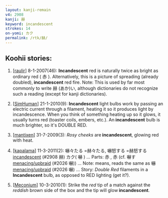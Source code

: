 ```yaml
---
layout: kanji-remain
v4: 2908
kanji: 赫
keyword: incandescent
strokes: 14
on-yomi: カク
permalink: /rtk/赫/
---
```


## Koohii stories: 

1) [<a href="http://kanji.koohii.com/profile/raulir">raulir</a>] 8-1-2007(46): <strong>Incandescent</strong> red is naturally twice as bright as ordinary red ( 赤 ). Alternatively, this is a picture of spreading (already doubled),<strong> incandescent</strong> red fire. Note: This is used by far most commonly to write 赫 (あか)い, although dictionaries do not recognize such a reading (except for kanji dictionaries).

2) [<a href="http://kanji.koohii.com/profile/SimHuman">SimHuman</a>] 21-1-2010(9): <strong>Incandescent</strong> light bulbs work by passing an electric current through a filament, heating it so it produces light by incandescence. When you think of something heating up so it glows, it usually turns red (toaster coils, embers, etc.). An<strong> incandescent</strong> bulb is much brighter, so it&#039;s DOUBLE RED.

3) [<a href="http://kanji.koohii.com/profile/mantixen">mantixen</a>] 31-7-2009(3): <em>Rosy cheeks</em> are<strong> incandescent</strong>, glowing red with heat.

4) [<a href="http://kanji.koohii.com/profile/kapalama">kapalama</a>] 11-3-2011(2): 嚇々たる =赫々たる, 嚇怒する =赫怒する <a href="../v4/2908.html">incandescent</a> (#2908 赫) カク( 嚇 ) ... Parts: 赤 , 赤 (cf. 嚇す <a href="http://kanji.koohii.com/study/kanji/2026">menacing/upbraid</a> (#2026 嚇)) ... Note: means, reads the same as 嚇 <a href="http://kanji.koohii.com/study/kanji/2026">menacing/upbraid</a> (#2026 嚇) ... Story: <em>Double Red</em> filaments in a <strong>Incandescent</strong> bulb, as opposed to RED lighting (get it?).

5) [<a href="http://kanji.koohii.com/profile/Meconium">Meconium</a>] 10-3-2010(1): Strike the <em>red</em> tip of a match against the <em>reddish</em> brown side of the box and the tip will glow<strong> incandescent</strong>.

